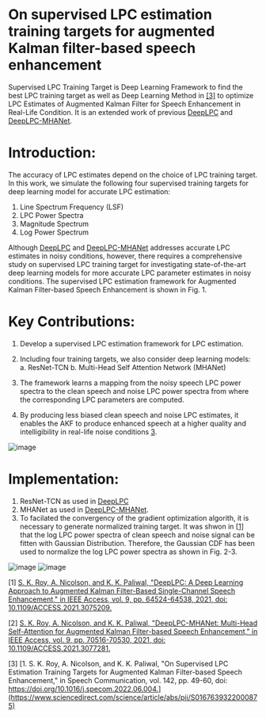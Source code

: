 # On supervised LPC estimation training targets for augmented Kalman filter-based speech enhancement

Supervised LPC Training Target is Deep Learning Framework to find the best LPC training target as well as Deep Learning Method in [[3]](https://www.sciencedirect.com/science/article/abs/pii/S0167639322000875) 
to optimize LPC Estimates of Augmented Kalman Filter for Speech Enhancement in Real-Life Condition. It is an extended work of previous [DeepLPC](https://ieeexplore.ieee.org/document/9411829) 
and [DeepLPC-MHANet](https://ieeexplore.ieee.org/document/9422809). 

# Introduction:
The accuracy of LPC estimates depend on the choice of LPC training target. In this work, we simulate the following four supervised training targets for deep learning model for accurate LPC estimation:
1. Line Spectrum Frequency (LSF)
2. LPC Power Spectra
3. Magnitude Spectrum
4. Log Power Spectrum  

Although [DeepLPC](https://ieeexplore.ieee.org/document/9411829) and [DeepLPC-MHANet](https://ieeexplore.ieee.org/document/9422809) addresses accurate LPC estimates in noisy conditions, however, there requires a comprehensive study on supervised LPC training target for investigating state-of-the-art deep learning models for more accurate LPC parameter estimates in noisy conditions. The supervised LPC estimation framework for Augmented Kalman Filter-based Speech Enhancement is shown in Fig. 1.

# Key Contributions: 

1. Develop a supervised LPC estimation framework for LPC estimation. 
2. Including four training targets, we also consider deep learning models:
    a. ResNet-TCN 
    b. Multi-Head Self Attention Network (MHANet)
  
4. The framework learns a mapping from the noisy speech LPC power spectra to the clean speech and noise LPC power spectra from where the corresponding LPC parameters are computed. 
5. By producing less biased clean speech and noise LPC estimates, it enables the AKF to produce enhanced speech at a higher quality and intelligibility in real-life noise conditions [3](https://www.sciencedirect.com/science/article/abs/pii/S0167639322000875).

![image](https://github.com/sujancseru/Supervised-LPC-Training-Target-AKF/assets/130210435/52b59c65-3366-48f0-a244-9b84b8f47384)

# Implementation: 
1. ResNet-TCN as used in [DeepLPC](https://ieeexplore.ieee.org/document/9411829) 
2. MHANet as used in [DeepLPC-MHANet](https://ieeexplore.ieee.org/document/9422809).
3. To facilated the convergency of the gradient optimization algorith, it is necessary to generate normalized training target. It was shwon in [[1]](https://ieeexplore.ieee.org/document/9411829) that the log LPC power spectra of clean speech and noise signal can be fitten with Gaussian Distribution. Therefore, the Gaussian CDF has been used to normalize the log LPC power spectra as shown in Fig. 2-3.

![image](https://github.com/sujancseru/Supervised-LPC-Training-Target-AKF/assets/130210435/afddcffb-d8cb-4bb1-8141-2ab0ea08b48d)
![image](https://github.com/sujancseru/Supervised-LPC-Training-Target-AKF/assets/130210435/3622cbe7-8cfb-4bad-acd8-8308a21a7ad0)


[1] [S. K. Roy, A. Nicolson, and K. K. Paliwal, "DeepLPC: A Deep Learning Approach to Augmented Kalman Filter-Based Single-Channel Speech Enhancement," in IEEE Access, vol. 9, pp. 64524-64538, 2021, doi: 10.1109/ACCESS.2021.3075209.](https://ieeexplore.ieee.org/document/9411829)

[2] [S. K. Roy, A. Nicolson, and K. K. Paliwal, "DeepLPC-MHANet: Multi-Head Self-Attention for Augmented Kalman Filter-based Speech Enhancement," in IEEE Access, vol. 9, pp. 70516-70530, 2021, doi: 10.1109/ACCESS.2021.3077281.](https://ieeexplore.ieee.org/document/9422809)

[3] [1.	S. K. Roy, A. Nicolson, and K. K. Paliwal, "On Supervised LPC Estimation Training Targets for Augmented Kalman Filter-based Speech Enhancement," in Speech Communication, vol. 142, pp. 49-60, doi: https://doi.org/10.1016/j.specom.2022.06.004.](https://www.sciencedirect.com/science/article/abs/pii/S0167639322000875)


